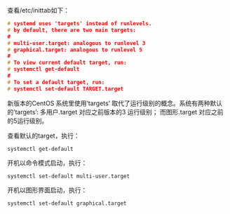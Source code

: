 查看/etc/inittab如下：
```cpp
# systemd uses 'targets' instead of runlevels. 
# by default, there are two main targets:
#
# multi-user.target: analogous to runlevel 3
# graphical.target: analogous to runlevel 5
#
# To view current default target, run:
# systemctl get-default
#
# To set a default target, run:
# systemctl set-default TARGET.target

```
新版本的CentOS 系统里使用’targets’ 取代了运行级别的概念。系统有两种默认的’targets’: 多用户.target 对应之前版本的3 运行级别； 而图形.target 对应之前的5运行级别。

查看默认的target，执行：
```
systemctl get-default
```
开机以命令模式启动，执行：
```
systemctl set-default multi-user.target
```
开机以图形界面启动，执行：
```
systemctl set-default graphical.target
```